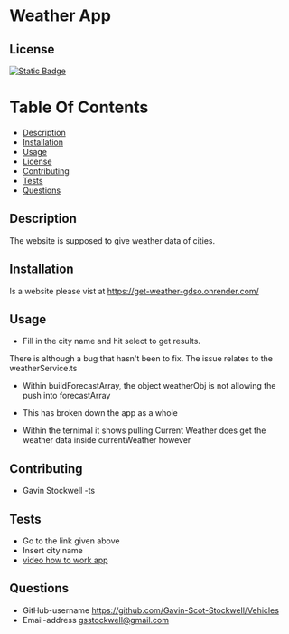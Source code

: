
# Weather App

## License
[![Static Badge](https://img.shields.io/badge/License-Mit_License-name?style=flat&logo=%23512BD4&logoColor=%2300bfff&labelColor=%23add8e6&color=%2300bfff)](https://mit-license.org/)


# Table Of Contents
* [Description](#description)
* [Installation](#installation)
* [Usage](#usage)
* [License](#license)
* [Contributing](#contributing)
* [Tests](#tests)
* [Questions](#questions)


## Description
The website is supposed to give weather data of cities.

## Installation
Is a website please vist at https://get-weather-gdso.onrender.com/

## Usage
* Fill in the city name and hit select to get results.

There is although a bug that hasn't been to fix. The issue relates to the weatherService.ts

* Within buildForecastArray, the object weatherObj is not allowing the push into forecastArray

* This has broken down the app as a whole

* Within the ternimal it shows pulling Current Weather does get the weather data
inside currentWeather however



## Contributing
* Gavin Stockwell -ts


## Tests
* Go to the link given above
* Insert city name
* [video how to work app](https://youtu.be/ZfoupAUYrJAI)

## Questions
* GitHub-username https://github.com/Gavin-Scot-Stockwell/Vehicles
* Email-address gsstockwell@gmail.com


